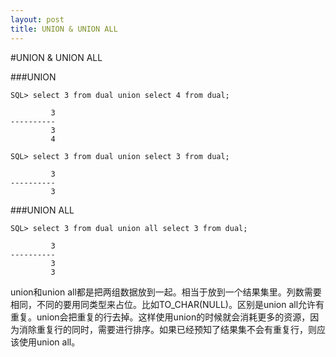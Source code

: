 ```yaml
---
layout: post
title: UNION & UNION ALL
---
```

#UNION & UNION ALL

###UNION

	SQL> select 3 from dual union select 4 from dual;

			 3
	----------
			 3
			 4

	SQL> select 3 from dual union select 3 from dual;

			 3
	----------
			 3

###UNION ALL

	SQL> select 3 from dual union all select 3 from dual;

			 3
	----------
			 3
			 3

union和union all都是把两组数据放到一起。相当于放到一个结果集里。列数需要相同，不同的要用同类型来占位。比如TO_CHAR(NULL)。区别是union all允许有重复。union会把重复的行去掉。这样使用union的时候就会消耗更多的资源，因为消除重复行的同时，需要进行排序。如果已经预知了结果集不会有重复行，则应该使用union all。
